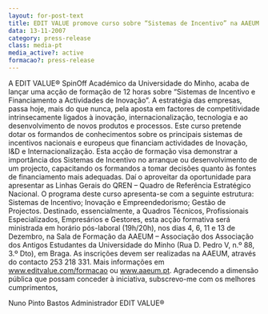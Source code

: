 ```yaml
---
layout: for-post-text
title: EDIT VALUE promove curso sobre “Sistemas de Incentivo” na AAEUM
data: 13-11-2007
category: press-release
class: media-pt
media_active?: active
formacao?: press-release
--- 
```


A EDIT VALUE® SpinOff Académico da Universidade do Minho, acaba de lançar uma acção de formação de 12 horas sobre “Sistemas de Incentivo e Financiamento a Actividades de Inovação”.
A estratégia das empresas, passa hoje, mais do que nunca, pela aposta em factores de competitividade intrinsecamente ligados à inovação, internacionalização, tecnologia e ao desenvolvimento de novos produtos e processos. Este curso pretende dotar os formandos de conhecimentos sobre os principais sistemas de incentivos nacionais e europeus que financiam actividades de Inovação, I&D e Internacionalização.
Esta acção de formação visa demonstrar a importância dos Sistemas de Incentivo no arranque ou desenvolvimento de um projecto, capacitando os formandos a tomar decisões quanto às fontes de financiamento mais adequadas. Daí o aproveitar da oportunidade para apresentar as Linhas Gerais do QREN – Quadro de Referência Estratégico Nacional.
O programa deste curso apresenta-se com a seguinte estrutura: Sistemas de Incentivo; Inovação e Empreendedorismo; Gestão de Projectos. Destinado, essencialmente, a Quadros Técnicos, Profissionais Especializados, Empresários e Gestores, esta acção formativa será ministrada em horário pós-laboral (19h/20h), nos dias 4, 6, 11 e 13 de Dezembro, na Sala de Formação da AAEUM – Associação dos Associação dos Antigos Estudantes da Universidade do Minho (Rua D. Pedro V, n.º 88, 3.º Dto), em Braga.
As inscrições devem ser realizadas na AAEUM, através do contacto 253 218 331. Mais informações em www.editvalue.com/formacao ou www.aaeum.pt.
Agradecendo a dimensão pública que possam conceder à iniciativa, subscrevo-me com os melhores cumprimentos,
 
Nuno Pinto Bastos
Administrador EDIT VALUE®